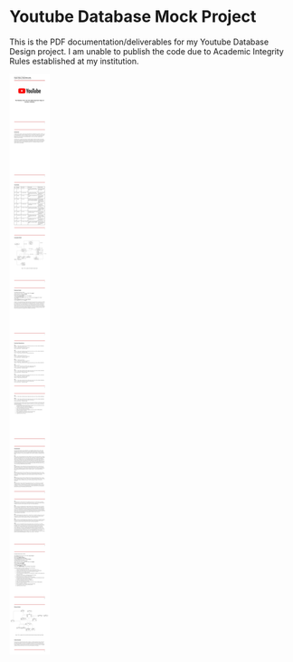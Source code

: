 # Youtube Database Mock Project
This is the PDF documentation/deliverables for my Youtube Database Design project. I am unable to publish the code due to Academic Integrity Rules established at my institution.

![pdf_svg_render](Youtube_Database_Project.png)
